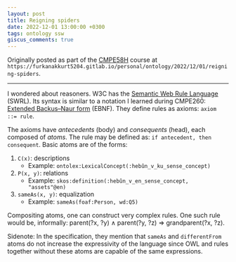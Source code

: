 ```yaml
---
layout: post
title: Reigning spiders
date: 2022-12-01 13:00:00 +0300
tags: ontology ssw
giscus_comments: true
---
```


Originally posted as part of the [CMPE58H](https://cmpe.boun.edu.tr/courses/cmpe58h) course at `https://furkanakkurt5204.gitlab.io/personal/ontology/2022/12/01/reigning-spiders`.

---

I wondered about reasoners. W3C has the [Semantic Web Rule Language](https://www.w3.org/Submission/SWRL) (SWRL). Its syntax is similar to a notation I learned during CMPE260: [Extended Backus–Naur form](https://en.wikipedia.org/wiki/Extended_Backus%E2%80%93Naur_form) (EBNF). They define rules as axioms: `axiom ::= rule`.

The axioms have _antecedents_ (body) and _consequents_ (head), each composed of _atoms_. The rule may be defined as: `if antecedent, then consequent`. Basic atoms are of the forms:

1. `C(x)`: descriptions
    - Example: `ontolex:LexicalConcept(:hebûn_v_ku_sense_concept)`
2. `P(x, y)`: relations
    - Example: `skos:definition(:hebûn_v_en_sense_concept, "assets"@en)`
3. `sameAs(x, y)`: equalization
    - Example: `sameAs(foaf:Person, wd:Q5)`

Compositing atoms, one can construct very complex rules. One such rule would be, informally: parent(?x, ?y) ∧ parent(?y, ?z) ⇒ grandparent(?x, ?z).

Sidenote: In the specification, they mention that `sameAs` and `differentFrom` atoms do not increase the expressivity of the language since OWL and rules together without these atoms are capable of the same expressions.
